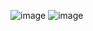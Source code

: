 ![image](https://github.com/EgoriiZaharov/PhisicsRuletka/assets/168332274/9175317c-dea9-478d-adcd-7ac2afb59155)
![image](https://github.com/EgoriiZaharov/PhisicsRuletka/assets/168332274/62ed5eb8-36a2-4d0f-9c74-bab891585397)

